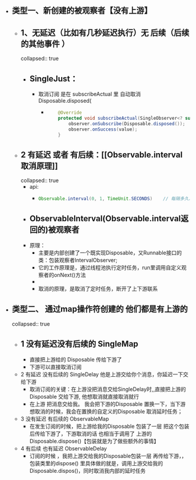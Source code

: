 - ## 类型一、新创建的被观察者【没有上游】
	- ## 1、无延迟（比如有几秒延迟执行）无 后续（后续的其他事件 ）
	  collapsed:: true
		- ## SingleJust：
			- 取消订阅 是在 subscribeActual  里 自动取消Disposable.disposed(
				- ```java
				      @Override
				      protected void subscribeActual(SingleObserver<? super T> observer) {
				          observer.onSubscribe(Disposable.disposed());
				          observer.onSuccess(value);
				      }
				  ```
	- ## 2 有延迟 或者 有后续：[[Observable.interval取消原理]]
	  collapsed:: true
		- api:
			- ```java
			  Observable.interval(0, 1, TimeUnit.SECONDS)    // 每隔多久发一次消息
			  ```
		- ## ObservableInterval(Observable.interval返回的)被观察者
		- 原理：
			- 主要是内部创建了一个既实现Disposable，又Runnable接口的类：包装观察者IntervalObserver;
			- 它的工作原理是，通过线程池执行定时任务，run里调用自定义观察者的onNext()方法
			-
			- 取消的原理，是取消了定时任务，断开了上下游联系
- ## 类型二、  通过map操作符创建的    他们都是有上游的
  collapsed:: true
	- ## 1 没有延迟没有后续的 SingleMap
		- 直接把上游给的  Disposable  传给下游了
		- 下游可以直接取消订阅
	- 2 有延迟   没有后续的  SingleDelay   他是上游交给你个消息，你延迟一下交给下游
		- 取消订阅的关键：在上游没把消息交给SingleDelay时,,直接把上游的Disposable 交给下游,  他想取消就直接取消就行
		- 在上游 把消息交给我。      我会把下游的Disposable 置换一下，当下游想取消的时候，我会在置换的自定义的Disposable  取消延时任务；
	- 3 没有延迟   有后续的 ObservableMap
		- 在发生订阅的时候，把上游给我的Disposable 包装了一层 把这个包装后传给下游了，下游取消的话 也相当于调用了 上游的Disposable.dispose()【包装就是为了做些额外的事情】
	- 4 有后续 也有延迟   ObservableDelay
		- 订阅的时候 ，我把上游交给我的Disposable包装一层 再传给下游，，包装类里的dispose() 里具体做的就是，调用上游交给我的Disposable.dispos()，同时取消我内部的延时任务